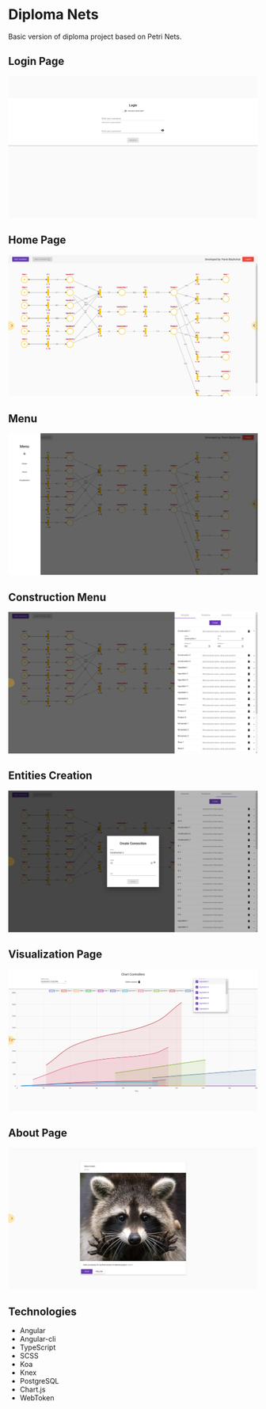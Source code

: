 # Diploma Nets
Basic version of diploma project based on Petri Nets.

## Login Page
![alt tag](https://github.com/gios/diploma-nets/blob/master/presentation-images/login.png)
## Home Page
![alt tag](https://github.com/gios/diploma-nets/blob/master/presentation-images/home.png)
## Menu
![alt tag](https://github.com/gios/diploma-nets/blob/master/presentation-images/menu.png)
## Construction Menu
![alt tag](https://github.com/gios/diploma-nets/blob/master/presentation-images/construction-menu.png)
## Entities Creation
![alt tag](https://github.com/gios/diploma-nets/blob/master/presentation-images/create-entities.png)
## Visualization Page
![alt tag](https://github.com/gios/diploma-nets/blob/master/presentation-images/visualization.png)
## About Page
![alt tag](https://github.com/gios/diploma-nets/blob/master/presentation-images/about.png)

## Technologies
* Angular
* Angular-cli
* TypeScript
* SCSS
* Koa
* Knex
* PostgreSQL
* Chart.js
* WebToken